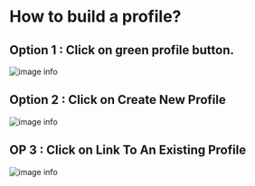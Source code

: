 # How to build a profile?

## Option 1 : Click on green profile button.
![image info](../static/img/profiles/step1.png)

## Option 2 : Click on Create New Profile
![image info](../static/img/profiles/step2.png)

## OP 3 : Click on Link To An Existing Profile
![image info](../static/img/profiles/step3.png)